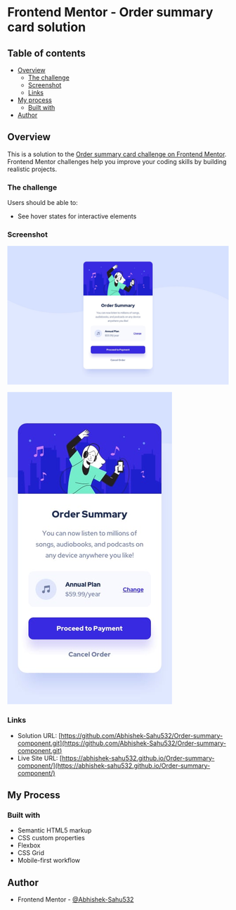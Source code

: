 # Frontend Mentor - Order summary card solution


## Table of contents

- [Overview](#overview)
  - [The challenge](#the-challenge)
  - [Screenshot](#screenshot)
  - [Links](#links)
- [My process](#my-process)
  - [Built with](#built-with)
- [Author](#author)


## Overview

This is a solution to the [Order summary card challenge on Frontend Mentor](https://www.frontendmentor.io/challenges/order-summary-component-QlPmajDUj). Frontend Mentor challenges help you improve your coding skills by building realistic projects. 

### The challenge

Users should be able to:

- See hover states for interactive elements

### Screenshot

![](./design/desktop-design.jpg)


![](./design/mobile-design.jpg)

### Links

- Solution URL: [https://github.com/Abhishek-Sahu532/Order-summary-component.git](https://github.com/Abhishek-Sahu532/Order-summary-component.git)
- Live Site URL: [https://abhishek-sahu532.github.io/Order-summary-component/](https://abhishek-sahu532.github.io/Order-summary-component/)

## My Process

### Built with

- Semantic HTML5 markup
- CSS custom properties
- Flexbox
- CSS Grid
- Mobile-first workflow


## Author

- Frontend Mentor - [@Abhishek-Sahu532](https://www.frontendmentor.io/profile/Abhishek-Sahu532)


